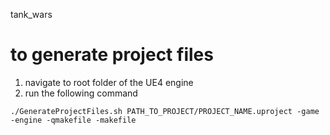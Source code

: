 tank_wars

# to generate project files
1. navigate to root folder of the UE4 engine
1. run the following command
```
./GenerateProjectFiles.sh PATH_TO_PROJECT/PROJECT_NAME.uproject -game -engine -qmakefile -makefile

```
